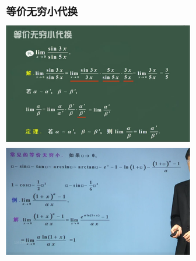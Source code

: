 # 等价无穷小代换

![image-20240808102020329](../img/1.6.4.1.png)

![image-20240808102342841](../img/1.6.4.2.png)